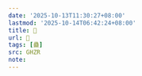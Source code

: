 ```yaml
---
date: '2025-10-13T11:30:27+08:00'
lastmod: '2025-10-14T06:42:24+08:00'
title: 󰥸
url: 󰥸
tags: [蠱]
src: GHZR
note:
---
```

